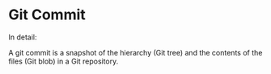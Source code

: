 # Git Commit

In detail:

A git commit is a snapshot of the hierarchy (Git tree) and the contents of the
files (Git blob) in a Git repository.

```
```
